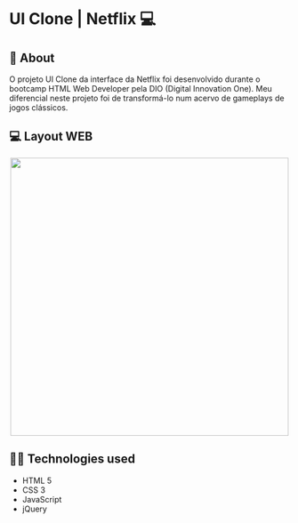 # UI Clone | Netflix 💻 

## 📝 About
O projeto UI Clone da interface da Netflix foi desenvolvido durante o bootcamp HTML Web Developer pela DIO (Digital Innovation One). Meu diferencial neste projeto foi de transformá-lo num acervo de gameplays de jogos clássicos.

## 💻 Layout WEB
<div align="center">
       <img src="![classic-flix](https://user-images.githubusercontent.com/68609143/122447721-686f0c80-cf7a-11eb-82c9-4103eb7d8e0c.JPG)"/ width="500px">
</div>

## 👨‍💻 Technologies used
+ HTML 5
+ CSS 3
+ JavaScript
+ jQuery
